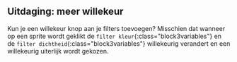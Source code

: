 ## Uitdaging: meer willekeur

Kun je een willekeur knop aan je filters toevoegen? Misschien dat wanneer op een sprite wordt geklikt de `filter kleur`{:class="block3variables"} en de `filter dichtheid`{:class="block3variables"} willekeurig verandert en een willekeurig uiterlijk wordt gekozen.
